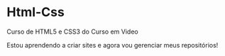 # Html-Css
 Curso de HTML5 e CSS3 do Curso em Video

Estou aprendendo a criar sites e agora vou gerenciar meus repositórios!